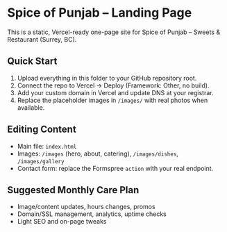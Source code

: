 # Spice of Punjab – Landing Page

This is a static, Vercel-ready one-page site for Spice of Punjab – Sweets & Restaurant (Surrey, BC).

## Quick Start
1. Upload everything in this folder to your GitHub repository root.
2. Connect the repo to Vercel → Deploy (Framework: Other, no build).
3. Add your custom domain in Vercel and update DNS at your registrar.
4. Replace the placeholder images in `/images/` with real photos when available.

## Editing Content
- Main file: `index.html`
- Images: `/images` (hero, about, catering), `/images/dishes`, `/images/gallery`
- Contact form: replace the Formspree `action` with your real endpoint.

## Suggested Monthly Care Plan
- Image/content updates, hours changes, promos
- Domain/SSL management, analytics, uptime checks
- Light SEO and on-page tweaks
